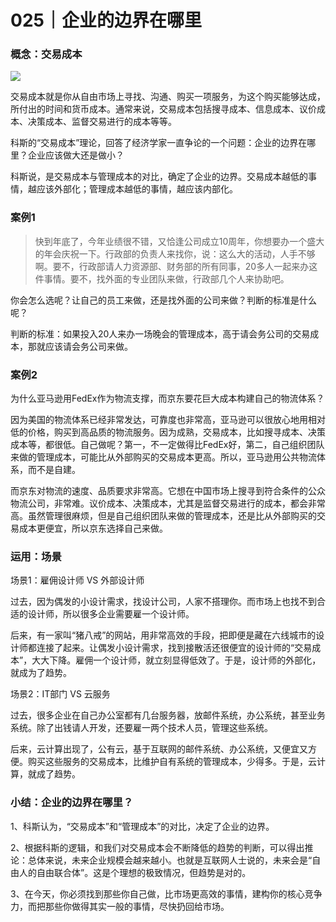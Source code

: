 # 025｜企业的边界在哪里

### 概念：交易成本

![](../img/c069033fac9595ff92554495b68ba9df.jpg)

交易成本就是你从自由市场上寻找、沟通、购买一项服务，为这个购买能够达成，所付出的时间和货币成本。通常来说，交易成本包括搜寻成本、信息成本、议价成本、决策成本、监督交易进行的成本等等。

科斯的“交易成本”理论，回答了经济学家一直争论的一个问题：企业的边界在哪里？企业应该做大还是做小？

科斯说，是交易成本与管理成本的对比，确定了企业的边界。交易成本越低的事情，越应该外部化；管理成本越低的事情，越应该内部化。

### 案例1

> 快到年底了，今年业绩很不错，又恰逢公司成立10周年，你想要办一个盛大的年会庆祝一下。行政部的负责人来找你，说：这么大的活动，人手不够啊。要不，行政部请人力资源部、财务部的所有同事，20多人一起来办这件事情。要不，找外面的专业团队来做，行政部几个人来协助吧。

你会怎么选呢？让自己的员工来做，还是找外面的公司来做？判断的标准是什么呢？

判断的标准：如果投入20人来办一场晚会的管理成本，高于请会务公司的交易成本，那就应该请会务公司来做。

### 案例2

为什么亚马逊用FedEx作为物流支撑，而京东要花巨大成本构建自己的物流体系？

因为美国的物流体系已经非常发达，可靠度也非常高，亚马逊可以很放心地用相对低的价格，购买到高品质的物流服务。因为成熟，交易成本，比如搜寻成本、决策成本等，都很低。自己做呢？第一，不一定做得比FedEx好，第二，自己组织团队来做的管理成本，可能比从外部购买的交易成本更高。所以，亚马逊用公共物流体系，而不是自建。

而京东对物流的速度、品质要求非常高。它想在中国市场上搜寻到符合条件的公众物流公司，非常难。议价成本、决策成本，尤其是监督交易进行的成本，都会非常高。虽然管理很麻烦，但是自己组织团队来做的管理成本，还是比从外部购买的交易成本更便宜，所以京东选择自己来做。

### 运用：场景

场景1：雇佣设计师 VS 外部设计师

过去，因为偶发的小设计需求，找设计公司，人家不搭理你。而市场上也找不到合适的设计师，所以很多企业需要雇一个设计师。

后来，有一家叫“猪八戒”的网站，用非常高效的手段，把即便是藏在六线城市的设计师都连接了起来。让偶发小设计需求，找到接散活还很便宜的设计师的“交易成本”，大大下降。雇佣一个设计师，就立刻显得低效了。于是，设计师的外部化，就成为了趋势。

场景2：IT部门 VS 云服务

过去，很多企业在自己办公室都有几台服务器，放邮件系统，办公系统，甚至业务系统。除了出钱请人开发，还要雇一两个技术人员，管理这些系统。

后来，云计算出现了，公有云，基于互联网的邮件系统、办公系统，又便宜又方便。购买这些服务的交易成本，比维护自有系统的管理成本，少得多。于是，云计算，就成了趋势。

### 小结：企业的边界在哪里？

1、科斯认为，“交易成本”和“管理成本”的对比，决定了企业的边界。

2、根据科斯的逻辑，和我们对交易成本会不断降低的趋势的判断，可以得出推论：总体来说，未来企业规模会越来越小。也就是互联网人士说的，未来会是“自由人的自由联合体”。这是个理想的极致情况，但趋势是对的。

3、在今天，你必须找到那些你自己做，比市场更高效的事情，建构你的核心竞争力，而把那些你做得其实一般的事情，尽快扔回给市场。